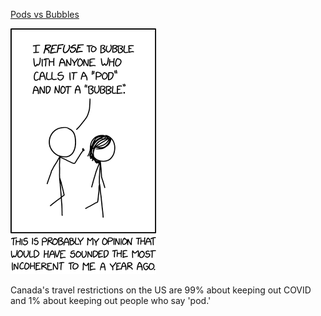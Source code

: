 [Pods vs Bubbles](https://xkcd.com/2339)

![Pods vs Bubbles](./random_comic.png)

Canada's travel restrictions on the US are 99% about keeping out COVID and 1% about keeping out people who say 'pod.'

